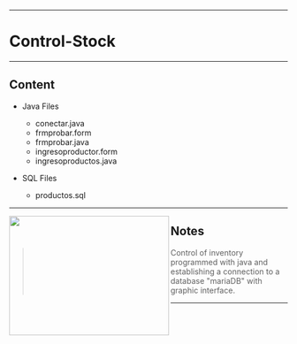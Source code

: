 
_ _ _
# Control-Stock
_ _ _

##  Content
* Java Files 
  * conectar.java
  * frmprobar.form
  * frmprobar.java
  * ingresoproductor.form
  * ingresoproductos.java
  
* SQL Files
  * productos.sql
_ _ _

<img align="left" width="289" height="216" src="https://static.wixstatic.com/media/2a137c_445bb5c8b28a4741ab6776cbed4c3300.png">

## Notes
> Control of inventory programmed with java and establishing a connection to a database "mariaDB" with graphic interface.
_  _ _
